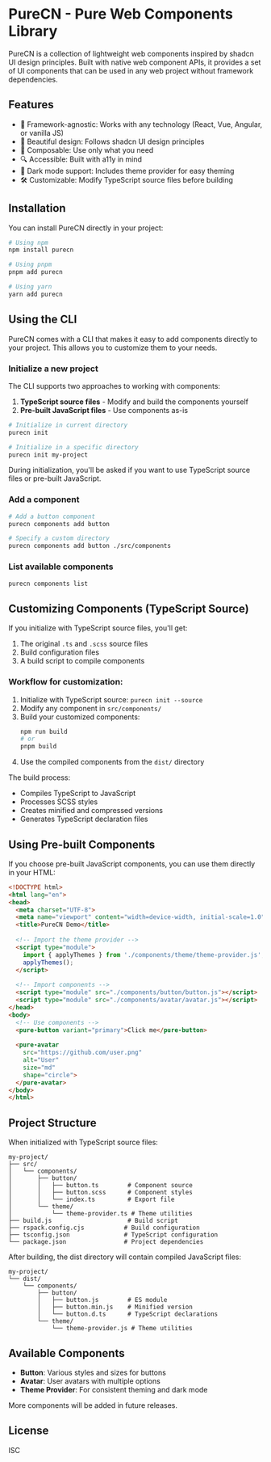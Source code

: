 # PureCN - Pure Web Components Library

PureCN is a collection of lightweight web components inspired by shadcn UI design principles. Built with native web component APIs, it provides a set of UI components that can be used in any web project without framework dependencies.

## Features

- 🚀 Framework-agnostic: Works with any technology (React, Vue, Angular, or vanilla JS)
- 🎨 Beautiful design: Follows shadcn UI design principles
- 🧩 Composable: Use only what you need
- 🔍 Accessible: Built with a11y in mind
- 🌙 Dark mode support: Includes theme provider for easy theming
- 🛠️ Customizable: Modify TypeScript source files before building

## Installation

You can install PureCN directly in your project:

```bash
# Using npm
npm install purecn

# Using pnpm
pnpm add purecn

# Using yarn
yarn add purecn
```

## Using the CLI

PureCN comes with a CLI that makes it easy to add components directly to your project. This allows you to customize them to your needs.

### Initialize a new project

The CLI supports two approaches to working with components:

1. **TypeScript source files** - Modify and build the components yourself
2. **Pre-built JavaScript files** - Use components as-is

```bash
# Initialize in current directory
purecn init

# Initialize in a specific directory
purecn init my-project
```

During initialization, you'll be asked if you want to use TypeScript source files or pre-built JavaScript.

### Add a component

```bash
# Add a button component
purecn components add button

# Specify a custom directory
purecn components add button ./src/components
```

### List available components

```bash
purecn components list
```

## Customizing Components (TypeScript Source)

If you initialize with TypeScript source files, you'll get:

1. The original `.ts` and `.scss` source files
2. Build configuration files
3. A build script to compile components

### Workflow for customization:

1. Initialize with TypeScript source: `purecn init --source`
2. Modify any component in `src/components/`
3. Build your customized components:
   ```bash
   npm run build
   # or
   pnpm build
   ```
4. Use the compiled components from the `dist/` directory

The build process:
- Compiles TypeScript to JavaScript
- Processes SCSS styles
- Creates minified and compressed versions
- Generates TypeScript declaration files

## Using Pre-built Components

If you choose pre-built JavaScript components, you can use them directly in your HTML:

```html
<!DOCTYPE html>
<html lang="en">
<head>
  <meta charset="UTF-8">
  <meta name="viewport" content="width=device-width, initial-scale=1.0">
  <title>PureCN Demo</title>
  
  <!-- Import the theme provider -->
  <script type="module">
    import { applyThemes } from './components/theme/theme-provider.js';
    applyThemes();
  </script>
  
  <!-- Import components -->
  <script type="module" src="./components/button/button.js"></script>
  <script type="module" src="./components/avatar/avatar.js"></script>
</head>
<body>
  <!-- Use components -->
  <pure-button variant="primary">Click me</pure-button>
  
  <pure-avatar 
    src="https://github.com/user.png" 
    alt="User" 
    size="md" 
    shape="circle">
  </pure-avatar>
</body>
</html>
```

## Project Structure

When initialized with TypeScript source files:

```
my-project/
├── src/
│   └── components/
│       ├── button/
│       │   ├── button.ts        # Component source
│       │   ├── button.scss      # Component styles
│       │   └── index.ts         # Export file
│       └── theme/
│           └── theme-provider.ts # Theme utilities
├── build.js                     # Build script
├── rspack.config.cjs           # Build configuration
├── tsconfig.json               # TypeScript configuration
└── package.json                # Project dependencies
```

After building, the dist directory will contain compiled JavaScript files:

```
my-project/
└── dist/
    └── components/
        ├── button/
        │   ├── button.js        # ES module
        │   ├── button.min.js    # Minified version
        │   └── button.d.ts      # TypeScript declarations
        └── theme/
            └── theme-provider.js # Theme utilities
```

## Available Components

- **Button**: Various styles and sizes for buttons
- **Avatar**: User avatars with multiple options
- **Theme Provider**: For consistent theming and dark mode

More components will be added in future releases.

## License

ISC 